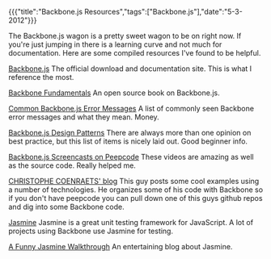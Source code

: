 {{{"title":"Backbone.js Resources","tags":["Backbone.js"],"date":"5-3-2012"}}}

The Backbone.js wagon is a pretty sweet wagon to be on right now.  If you're just jumping in there is a learning curve and not much for documentation.  Here are some compiled resources I've found to be helpful.

<p>
<a href="http://documentcloud.github.com/backbone/">Backbone.js</a>
The official download and documentation site.  This is what I reference the most.
</p>

<p>
<a href="http://addyosmani.github.com/backbone-fundamentals/">Backbone Fundamentals</a>
An open source book on Backbone.js.
</p>

<p>
<a href="http://readystate4.com/2011/10/22/common-backbone-errors-and-what-they-mean/">Common Backbone.js Error Messages</a>
A list of commonly seen Backbone error messages and what they mean.  Money.
</p>

<p>
<a href="http://ricostacruz.com/backbone-patterns/#anti-patterns">Backbone.js Design Patterns</a>
There are always more than one opinion on best practice, but this list of items is nicely laid out.  Good beginner info.
</p>

<p>
<a href="https://peepcode.com/">Backbone.js Screencasts on Peepcode</a>
These videos are amazing as well as the source code.  Really helped me.
</p>

<p>
<a href="http://coenraets.org/blog/2012/03/using-backbone-js-with-jquery-mobile/">CHRISTOPHE COENRAETS' blog</a>
This guy posts some cool examples using a number of technologies.  He organizes some of his code with Backbone so if you don't have peepcode you can pull down one of this guys github repos and dig into some Backbone code.
</p>


<p>
<a href="http://pivotal.github.com/jasmine/">Jasmine</a>
Jasmine is a great unit testing framework for JavaScript.  A lot of projects using Backbone use Jasmine for testing.
</p>


<p>
<a href="http://evanhahn.com/?p=181">A Funny Jasmine Walkthrough</a>
An entertaining blog about Jasmine.
</p>